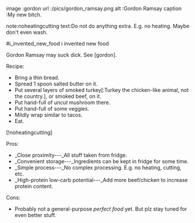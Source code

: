 image   :gordon
url     :/pics/gordon_ramsay.png
alt     :Gordon Ramsay
caption :My new bitch.

note:noheatingcutting
text:Do not do anything extra.  E.g. no heating.  Maybe don't even wash.

#i_invented_new_food i invented new food

Gordon Ramsay may suck dick.  See [gordon].

Recipe:

+ Bring a thin bread.
+ Spread 1 spoon salted butter on it.
+ Put several layers of smoked turkey[:Turkey the chicken-like animal, not the
  country.], or smoked beef, on it.
+ Put hand-full of  _uncut_ mushroom there.
+ Put hand-full of some veggies.
+ Mildly wrap similar to tacos.
+ Eat.

[!noheatingcutting]

Pros:

+ _Close proximity---_All stuff taken from fridge.
+ _Convenient storage---_Ingredients can be kept in fridge for some time.
+ _Simple process---_No complex processing.  E.g. no heating, cutting, etc.
+ _High-protein low-carb potential---_Add more beef/chicken to increase protein content.

Cons:

+ Probably not a general-purpose _perfect food_ yet.  But plz stay tuned for
  even better stuff.
